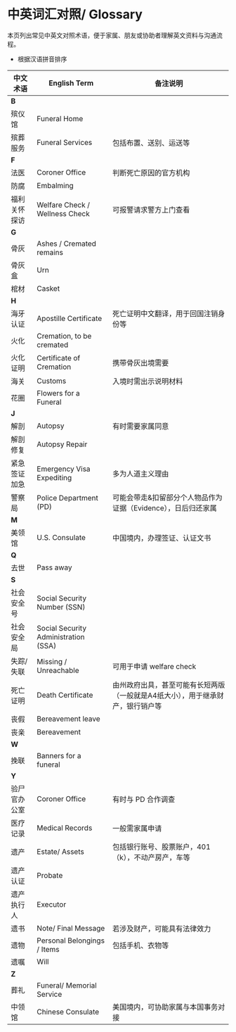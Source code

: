 # 中英词汇对照/ Glossary

本页列出常见中英文对照术语，便于家属、朋友或协助者理解英文资料与沟通流程。
- 根据汉语拼音排序

| 中文术语         | English Term                      | 备注说明 |
|------------------|-----------------------------------|----------|
| **B**||
| 殡仪馆           | Funeral Home                      |          |
| 殡葬服务         | Funeral Services                  | 包括布置、送别、运送等 |
| **F**||
| 法医             | Coroner Office                    | 判断死亡原因的官方机构 |
| 防腐             | Embalming                         |          |
| 福利关怀探访     | Welfare Check / Wellness Check    | 可报警请求警方上门查看 |
| **G**||
| 骨灰             | Ashes / Cremated remains          |          |
| 骨灰盒           | Urn                               |          |
| 棺材             | Casket                            |          |
| **H**||
| 海牙认证         | Apostille Certificate             | 死亡证明中文翻译，用于回国注销身份等 |
| 火化             | Cremation, to be cremated         |          |
| 火化证明         | Certificate of Cremation          | 携带骨灰出境需要 |
| 海关             | Customs                           | 入境时需出示说明材料 |
| 花圈             | Flowers for a Funeral             |          |
| **J**||
| 解剖             | Autopsy                           | 有时需要家属同意 |
| 解剖修复         | Autopsy Repair                    |          |
| 紧急签证加急     | Emergency Visa Expediting         | 多为人道主义理由 |
| 警察局           | Police Department (PD)            | 可能会带走&扣留部分个人物品作为证据（Evidence），日后归还家属|
| **M**||
| 美领馆           | U.S. Consulate                    | 中国境内，办理签证、认证文书 |
| **Q**||
| 去世             | Pass away                         |          |
| **S**||
| 社会安全号       | Social Security Number (SSN)      |          |
| 社会安全局       | Social Security Administration (SSA)|        |
| 失踪/ 失联       | Missing / Unreachable             | 可用于申请 welfare check |
| 死亡证明         | Death Certificate                 | 由州政府出具，甚至可能有长短两版（一般就是A4纸大小），用于继承财产，银行销户等|
| 丧假             | Bereavement leave                 |          |
| 丧亲             | Bereavement                       |          |
| **W**||
| 挽联             | Banners for a funeral             |          |
| **Y**||
| 验尸官办公室     | Coroner Office                    | 有时与 PD 合作调查 |
| 医疗记录         | Medical Records                   | 一般需家属申请 |
| 遗产             | Estate/ Assets                    | 包括银行账号、股票账户，401（k），不动产房产，车等 |
| 遗产认证         | Probate                           |          |
| 遗产执行人       | Executor                          |          |
| 遗书             | Note/ Final Message               | 若涉及财产，可能具有法律效力 |
| 遗物             | Personal Belongings / Items       | 包括手机、衣物等 |
| 遗嘱             | Will                              |          |
| **Z**||
| 葬礼             | Funeral/ Memorial Service         |          |
| 中领馆           | Chinese Consulate                 | 美国境内，可协助家属与本国事务对接 |
